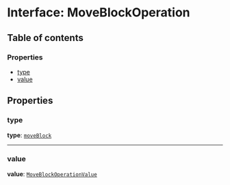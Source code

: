 # Interface: MoveBlockOperation

## Table of contents

### Properties

* [type](/auto-docs/free-layout-editor/interfaces/MoveBlockOperation.md#type)
* [value](/auto-docs/free-layout-editor/interfaces/MoveBlockOperation.md#value)

## Properties

### type

**type**: [`moveBlock`](/auto-docs/free-layout-editor/enums/OperationType.md#moveblock)

***

### value

**value**: [`MoveBlockOperationValue`](/auto-docs/free-layout-editor/types/MoveBlockOperationValue.md)
